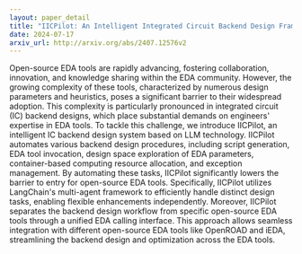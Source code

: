 ```yaml
---
layout: paper_detail
title: "IICPilot: An Intelligent Integrated Circuit Backend Design Framework Using Open EDA"
date: 2024-07-17
arxiv_url: http://arxiv.org/abs/2407.12576v2
---
```


Open-source EDA tools are rapidly advancing, fostering collaboration, innovation, and knowledge sharing within the EDA community. However, the growing complexity of these tools, characterized by numerous design parameters and heuristics, poses a significant barrier to their widespread adoption. This complexity is particularly pronounced in integrated circuit (IC) backend designs, which place substantial demands on engineers' expertise in EDA tools. To tackle this challenge, we introduce IICPilot, an intelligent IC backend design system based on LLM technology. IICPilot automates various backend design procedures, including script generation, EDA tool invocation, design space exploration of EDA parameters, container-based computing resource allocation, and exception management. By automating these tasks, IICPilot significantly lowers the barrier to entry for open-source EDA tools. Specifically, IICPilot utilizes LangChain's multi-agent framework to efficiently handle distinct design tasks, enabling flexible enhancements independently. Moreover, IICPilot separates the backend design workflow from specific open-source EDA tools through a unified EDA calling interface. This approach allows seamless integration with different open-source EDA tools like OpenROAD and iEDA, streamlining the backend design and optimization across the EDA tools.
